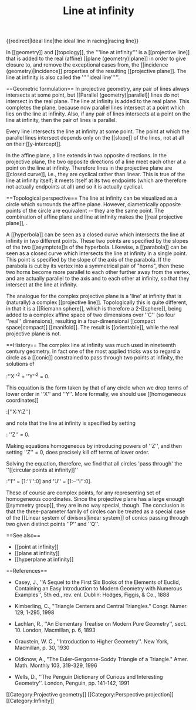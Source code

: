 ﻿---
lastrevid: 639618555
pageid: 403142
canonicalurl: http://en.wikipedia.org/wiki/Line_at_infinity
title: Line at infinity
editurl: http://en.wikipedia.org/w/index.php?title=Line_at_infinity&action=edit
length: 5373
contentmodel: wikitext
pagelanguage: en
touched: 2015-01-16T18:15:25Z
ns: 0
fullurl: http://en.wikipedia.org/wiki/Line_at_infinity
---

{{redirect|Ideal line|the ideal line in racing|racing line}}

In [[geometry]] and [[topology]], the '''line at infinity''' is a [[projective line]] that is added to the real (affine) [[plane (geometry)|plane]] in order to give closure to, and remove the exceptional cases from, the [[incidence (geometry)|incidence]] properties of the resulting [[projective plane]].  The line at infinity is also called the '''''ideal line'''''.

==Geometric formulation==
In projective geometry, any pair of lines always intersects at some point, but [[Parallel (geometry)|parallel]] lines do not intersect in the real plane.  The line at infinity is added to the real plane. This completes the plane, because now parallel lines intersect at a point which lies on the line at infinity. Also, if any pair of lines intersects at a point on the line at infinity, then the pair of lines is parallel.

Every line intersects the line at infinity at some point. The point at which the parallel lines intersect depends only on the [[slope]] of the lines, not at all on their [[y-intercept]].

In the affine plane, a line extends in two opposite directions. In the projective plane, the two opposite directions of a line meet each other at a point on the line at infinity.  Therefore lines in the projective plane are [[closed curve]], i.e., they are cyclical rather than linear. This is true of the line at infinity itself; it meets itself at its two endpoints (which are therefore not actually endpoints at all) and so it is actually cyclical.

==Topological perspective==
The line at infinity can be visualized as a circle which surrounds the affine plane.  However, diametrically opposite points of the circle are equivalent -- they are the same point. The combination of affine plane and line at infinity makes the [[real projective plane]], <math>\mathbb{R}P^2</math><!--''RP<sup>2</sup>''-->.

A [[hyperbola]] can be seen as a closed curve which intersects the line at infinity in two different points.  These two points are specified by the slopes of the two [[asymptote]]s of the hyperbola.  Likewise, a [[parabola]] can be seen as a closed curve which intersects the line at infinity in a single point.  This point is specified by the slope of the axis of the parabola.  If the parabola is cut by its vertex into a symmetrical pair of "horns", then these two horns become more parallel to each other further away from the vertex, and are actually parallel to the axis and to each other at infinity, so that they intersect at the line at infinity.

The analogue for the complex projective plane is a 'line' at infinity that is (naturally) a complex [[projective line]]. Topologically this is quite different, in that it is a [[Riemann sphere]], which is therefore a 2-[[sphere]], being added to a complex affine space of two dimensions over ''C'' (so four ''real'' dimensions), resulting in a four-dimensional [[compact space|compact]] [[manifold]]. The result is [[orientable]], while the real projective plane is not.

==History==
The complex line at infinity was much used in nineteenth century geometry. In fact one of the most applied tricks was to regard a circle as a [[conic]] constrained to pass through two points at infinity, the solutions of

:''X''<sup>2</sup> + ''Y''<sup>2</sup> = 0.

This equation is the form taken by that of any circle when we drop terms of lower order in ''X'' and ''Y''. More formally, we should use [[homogeneous coordinates]]

:[''X:Y:Z'']

and note that the line at infinity is specified by setting

: ''Z'' = 0.

Making equations homogeneous by introducing powers of ''Z'', and then setting ''Z'' = 0, does precisely kill off terms of lower order.

Solving the equation, therefore, we find that all circles 'pass through' the ''[[circular points at infinity]]''

:''I'' = [1:''i'':0] and ''J'' = [1:&minus;''i'':0].

These of course are complex points, for any representing set of homogeneous coordinates. Since the projective plane has a large enough [[symmetry group]], they are in no way special, though. The conclusion is that the three-parameter family of circles can be treated as a special case of the [[Linear system of divisors|linear system]] of conics passing through two given distinct points ''P'' and ''Q''. <!--REMOVED UNCITED TEXT: This idea was used so often that a schoolmasterly joke arose, naming the circular points at infinity ''Isaac'' and ''Jacob'', respectively.-->

==See also==
* [[point at infinity]]
* [[plane at infinity]]
* [[hyperplane at infinity]]

==References==
<!-- NOTE: These need to be wikified -->

* Casey, J., ''A Sequel to the First Six Books of the Elements of Euclid, Containing an Easy Introduction to Modern Geometry with Numerous Examples'', 5th ed., rev. enl. Dublin: Hodges, Figgis, & Co., 1888

* Kimberling, C., "Triangle Centers and Central Triangles." Congr. Numer. 129, 1-295, 1998

* Lachlan, R., ''An Elementary Treatise on Modern Pure Geometry'', sect. 10. London, Macmillan, p. 6, 1893

* Graustein, W. C., ''Introduction to Higher Geometry''. New York, Macmillan, p. 30, 1930

* Oldknow, A., "The Euler-Gergonne-Soddy Triangle of a Triangle." Amer. Math. Monthly 103, 319-329, 1996

* Wells, D., ''The Penguin Dictionary of Curious and Interesting Geometry''. London, Penguin, pp. 141-142, 1991

[[Category:Projective geometry]]
[[Category:Perspective projection]]
[[Category:Infinity]]
